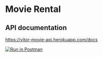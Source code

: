 # Movie Rental

## API documentation

https://vitor-movie-api.herokuapp.com/docs

[![Run in Postman](https://run.pstmn.io/button.svg)](https://app.getpostman.com/run-collection/45b45472fe0c33a1c333?action=collection%2Fimport)

